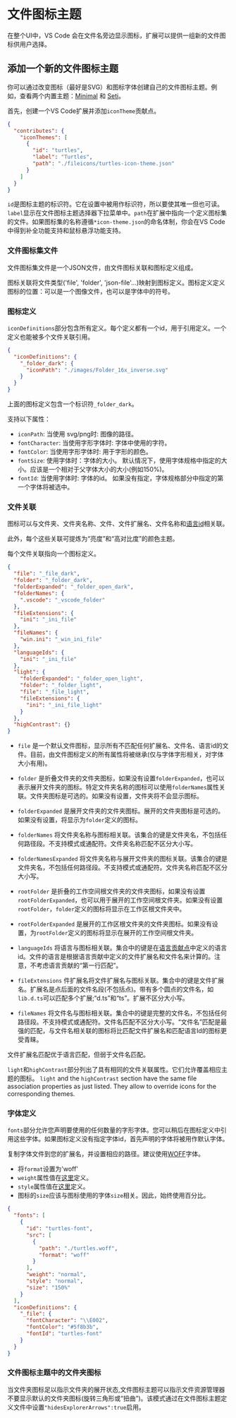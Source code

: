 # 文件图标主题

在整个UI中，VS Code 会在文件名旁边显示图标，扩展可以提供一组新的文件图标供用户选择。

## 添加一个新的文件图标主题

你可以通过改变图标（最好是SVG）和图标字体创建自己的文件图标主题。例如，查看两个内置主题：[Minimal](https://github.com/microsoft/vscode/tree/master/extensions/theme-defaults) 和 [Seti](https://github.com/microsoft/vscode/tree/master/extensions/theme-seti)。

首先，创建一个VS Code扩展并添加`iconTheme`贡献点。
```json
{
  "contributes": {
    "iconThemes": [
      {
        "id": "turtles",
        "label": "Turtles",
        "path": "./fileicons/turtles-icon-theme.json"
      }
    ]
  }
}
```

`id`是图标主题的标识符。它在设置中被用作标识符，所以要使其唯一但也可读。`label`显示在文件图标主题选择器下拉菜单中。`path`在扩展中指向一个定义图标集的文件。如果图标集的名称遵循`*icon-theme.json`的命名体制，你会在VS Code中得到补全功能支持和鼠标悬浮功能支持。

### 文件图标集文件

文件图标集文件是一个JSON文件，由文件图标关联和图标定义组成。

图标关联将文件类型('file', 'folder', 'json-file'...)映射到图标定义。图标定义定义图标的位置：可以是一个图像文件，也可以是字体中的符号。

### 图标定义

`iconDefinitions`部分包含所有定义。每个定义都有一个id，用于引用定义。一个定义也能被多个文件关联引用。

```json
{
  "iconDefinitions": {
    "_folder_dark": {
      "iconPath": "./images/Folder_16x_inverse.svg"
    }
  }
}
```
上面的图标定义包含一个标识符`_folder_dark`。

支持以下属性：

- `iconPath`: 当使用 svg/png时: 图像的路径。
- `fontCharacter`: 当使用字形字体时: 字体中使用的字符。
- `fontColor`: 当使用字形字体时: 用于字形的颜色。
- `fontSize`: 使用字体时：字体的大小。 默认情况下，使用字体规格中指定的大小。应该是一个相对于父字体大小的大小(例如150%)。
- `fontId`: 当使用字体时: 字体的id。 如果没有指定，字体规格部分中指定的第一个字体将被选中。

### 文件关联

图标可以与文件夹、文件夹名称、文件、文件扩展名、文件名称和[语言id](https://code.visualstudio.com/api/references/contribution-points#contributes.languages)相关联。

此外，每个这些关联可提炼为“亮度”和“高对比度”的颜色主题。

每个文件关联指向一个图标定义。
```json
{
  "file": "_file_dark",
  "folder": "_folder_dark",
  "folderExpanded": "_folder_open_dark",
  "folderNames": {
    ".vscode": "_vscode_folder"
  },
  "fileExtensions": {
    "ini": "_ini_file"
  },
  "fileNames": {
    "win.ini": "_win_ini_file"
  },
  "languageIds": {
    "ini": "_ini_file"
  },
  "light": {
    "folderExpanded": "_folder_open_light",
    "folder": "_folder_light",
    "file": "_file_light",
    "fileExtensions": {
      "ini": "_ini_file_light"
    }
  },
  "highContrast": {}
}
```

- `file` 是一个默认文件图标，显示所有不匹配任何扩展名、文件名、语言id的文件。目前，由文件图标定义的所有属性将被继承(仅与字体字形相关，对字体大小有用)。

- `folder` 是折叠文件夹的文件夹图标，如果没有设置`folderExpanded`，也可以表示展开文件夹的图标。特定文件夹名称的图标可以使用`folderNames`属性关联。文件夹图标是可选的。如果没有设置，文件夹将不会显示图标。

- `folderExpanded` 是展开文件夹的文件夹图标。展开的文件夹图标是可选的。如果没有设置，将显示为`folder`定义的图标。

- `folderNames` 将文件夹名称与图标相关联。该集合的键是文件夹名，不包括任何路径段。不支持模式或通配符。文件夹名称匹配不区分大小写。

- `folderNamesExpanded` 将文件夹名称与展开文件夹的图标关联。该集合的键是文件夹名，不包括任何路径段。不支持模式或通配符。文件夹名称匹配不区分大小写。

- `rootFolder` 是折叠的工作空间根文件夹的文件夹图标，如果没有设置`rootFolderExpanded`，也可以用于展开的工作空间根文件夹。如果没有设置`rootFolder`，`folder`定义的图标将显示在工作区根文件夹中。

- `rootFolderExpanded` 是展开的工作区根文件夹的文件夹图标。如果没有设置，为`rootFolder`定义的图标将显示在展开的工作空间根文件夹。

- `languageIds` 将语言与图标相关联。集合中的键是在[语言贡献点](https://code.visualstudio.com/api/references/contribution-points#contributes.languages)中定义的语言id。文件的语言是根据语言贡献中定义的文件扩展名和文件名来计算的。注意，不考虑语言贡献的“第一行匹配”。

- `fileExtensions` 件扩展名将文件扩展名与图标关联。集合中的键是文件扩展名。扩展名是点后面的文件名段(不包括点)。带有多个圆点的文件名，如`lib.d.ts`可以匹配多个扩展;“d.ts”和“ts”。扩展不区分大小写。

- `fileNames` 将文件名与图标相关联。集合中的键是完整的文件名，不包括任何路径段。不支持模式或通配符。文件名匹配不区分大小写。“文件名”匹配是最强的匹配，与文件名相关联的图标将比匹配文件扩展名和匹配语言Id的图标更受青睐。

文件扩展名匹配优于语言匹配，但弱于文件名匹配。

`light`和`highContrast`部分列出了具有相同的文件关联属性。它们允许覆盖相应主题的图标。
`light` and the `highContrast` section have the same file association properties as just listed. They allow to override icons for the corresponding themes.

### 字体定义

`fonts`部分允许您声明要使用的任何数量的字形字体。您可以稍后在图标定义中引用这些字体。如果图标定义没有指定字体id，首先声明的字体将被用作默认字体。

复制字体文件到您的扩展名，并设置相应的路径。建议使用[WOFF](https://developer.mozilla.org/docs/Web/Guide/WOFF)字体。

- 将`format`设置为'woff'
- `weight`属性值在[这里](https://developer.mozilla.org/docs/Web/CSS/font-weight#Values)定义。
- `style`属性值在[这里](https://developer.mozilla.org/docs/Web/CSS/@font-face/font-style#Values)定义。
- 图标的`size`应该与图标使用的字体`size`相关。因此，始终使用百分比。

```json
{
  "fonts": [
    {
      "id": "turtles-font",
      "src": [
        {
          "path": "./turtles.woff",
          "format": "woff"
        }
      ],
      "weight": "normal",
      "style": "normal",
      "size": "150%"
    }
  ],
  "iconDefinitions": {
    "_file": {
      "fontCharacter": "\\E002",
      "fontColor": "#5f8b3b",
      "fontId": "turtles-font"
    }
  }
}
```
### 文件图标主题中的文件夹图标
当文件夹图标足以指示文件夹的展开状态,文件图标主题可以指示文件资源管理器不要显示默认的文件夹图标(旋转三角形或“扭曲”)。该模式通过在文件图标主题定义文件中设置`"hidesExplorerArrows":true`启用。


